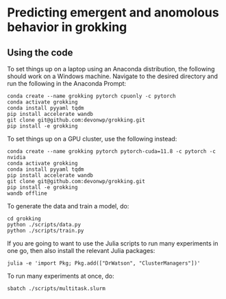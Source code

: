 # Predicting emergent and anomolous behavior in grokking

## Using the code

To set things up on a laptop using an Anaconda distribution, the following should work on a Windows machine. Navigate to the desired directory and run the following in the Anaconda Prompt:
```
conda create --name grokking pytorch cpuonly -c pytorch
conda activate grokking
conda install pyyaml tqdm
pip install accelerate wandb
git clone git@github.com:devonwp/grokking.git
pip install -e grokking
```

To set things up on a GPU cluster, use the following instead:
```
conda create --name grokking pytorch pytorch-cuda=11.8 -c pytorch -c nvidia
conda activate grokking
conda install pyyaml tqdm
pip install accelerate wandb
git clone git@github.com:devonwp/grokking.git
pip install -e grokking
wandb offline
```

To generate the data and train a model, do:
```
cd grokking
python ./scripts/data.py
python ./scripts/train.py
```

If you are going to want to use the Julia scripts to run many experiments in one go, then also install the relevant Julia packages:
```
julia -e 'import Pkg; Pkg.add(["DrWatson", "ClusterManagers"])'
```

To run many experiments at once, do:
```
sbatch ./scripts/multitask.slurm
```
